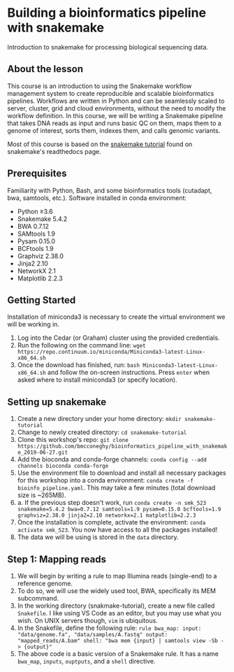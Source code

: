 # Building a bioinformatics pipeline with snakemake
Introduction to snakemake for processing biological sequencing data.
## About the lesson
This course is an introduction to using the Snakemake workflow management system to create reproducible and scalable bioinformatics pipelines. Workflows are written in Python and can be seamlessly scaled to server, cluster, grid and cloud environments, without the need to modify the workflow definition. In this course, we will be writing a Snakemake pipeline that takes DNA reads as input and runs basic QC on them, maps them to a genome of interest, sorts them, indexes them, and calls genomic variants.

Most of this course is based on the [snakemake tutorial](https://snakemake.readthedocs.io/en/stable/tutorial/tutorial.html) found on snakemake's readthedocs page.

## Prerequisites
Familiarity with Python, Bash, and some bioinformatics tools (cutadapt, bwa, samtools, etc.).
Software installed in conda environment:
* Python ≥3.6
* Snakemake 5.4.2
* BWA 0.7.12
* SAMtools 1.9
* Pysam 0.15.0
* BCFtools 1.9
* Graphviz 2.38.0
* Jinja2 2.10
* NetworkX 2.1
* Matplotlib 2.2.3

## Getting Started
Installation of miniconda3 is necessary to create the virtual environment we will be working in.
1. Log into the Cedar (or Graham) cluster using the provided credentials.
2. Run the following on the command line: `wget https://repo.continuum.io/miniconda/Miniconda3-latest-Linux-x86_64.sh`
3. Once the download has finished, run: `bash Miniconda3-latest-Linux-x86_64.sh` and follow the on-screen instructions. Press `enter` when asked where to install miniconda3 (or specify location).

## Setting up snakemake
1. Create a new directory under your home directory: `mkdir snakemake-tutorial`
2. Change to newly created directory: `cd snakemake-tutorial`
3. Clone this workshop's repo: `git clone https://github.com/bmcconeghy/bioinformatics_pipeline_with_snakemake_2019-06-27.git`
4. Add the bioconda and conda-forge channels: `conda config --add channels bioconda conda-forge`
5. Use the environment file to download and install all necessary packages for this workshop into a conda environment: `conda create -f bioinfo_pipeline.yaml`. This may take a few minutes (total download size is ~265MB).
5. a. If the previous step doesn't work, run `conda create -n smk_523 snakemake=5.4.2 bwa=0.7.12 samtools=1.9 pysam=0.15.0 bcftools=1.9 graphviz=2.38.0 jinja2=2.10 networkx=2.1 matplotlib=2.2.3`
6. Once the installation is complete, activate the environment: `conda activate smk_523`. You now have access to all the packages installed!
7. The data we will be using is stored in the `data` directory.

## Step 1: Mapping reads
1. We will begin by writing a rule to map Illumina reads (single-end) to a reference genome.
2. To do so, we will use the widely used tool, BWA, specifically its MEM subcommand.
3. In the working directory (snakmake-tutorial), create a new file called `Snakefile`. I like using VS Code as an editor, but you may use what you wish. On UNIX servers though, `vim` is ubiquitous.
4. In the Snakefile, define the following rule:
  `rule bwa_map:
    input:
        "data/genome.fa",
        "data/samples/A.fastq"
    output:
        "mapped_reads/A.bam"
    shell:
        "bwa mem {input} | samtools view -Sb - > {output}"`
5. The above code is a basic version of a Snakemake rule. It has a name `bwa_map`, `inputs`, `ouptputs`, and a `shell` directive.
